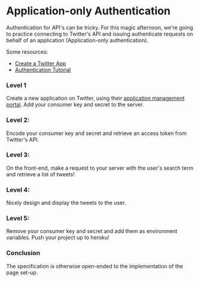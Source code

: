 # Application-only Authentication

Authentication for API's can be tricky. For this magic afternoon, we're going to practice connecting to Twitter's API and issuing authenticate requests on behalf of an application (Application-only authentication).

Some resources:
 - [Create a Twitter App](https://apps.twitter.com/)
 - [Authentication Tutorial](https://developer.twitter.com/en/docs/basics/authentication/overview/application-only)

### Level 1
Create a new application on Twitter, using their [application management portal](https://apps.twitter.com/).
Add your consumer key and secret to the server.

### Level 2:
Encode your consumer key and secret and retrieve an access token from Twitter's API.

### Level 3:
On the front-end, make a request to your server with the user's search term and retrieve a list of tweets!

### Level 4:
Nicely design and display the tweets to the user.

### Level 5:
Remove your consumer key and secret and add them as environment variables.
Push your project up to heroku!

### Conclusion
The specification is otherwise open-ended to the implementation of the page set-up.